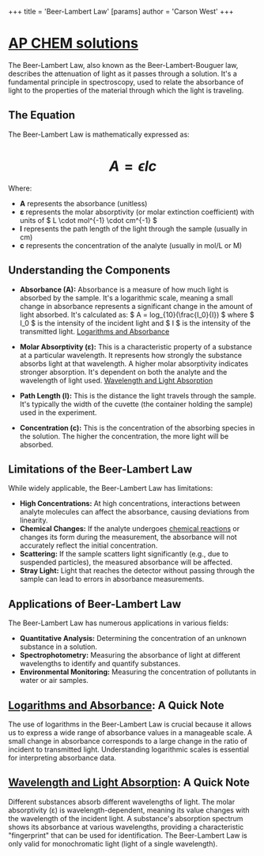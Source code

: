 +++
 title = 'Beer-Lambert Law'
[params]
	author = 'Carson West'
+++
# [AP CHEM solutions](./../ap-chem-solutions/)

The Beer-Lambert Law, also known as the Beer-Lambert-Bouguer law, describes the attenuation of light as it passes through a solution.  It's a fundamental principle in spectroscopy, used to relate the absorbance of light to the properties of the material through which the light is traveling.

## The Equation

The Beer-Lambert Law is mathematically expressed as:

#  $$ A = \epsilon l c $$  
Where:

*   **A** represents the absorbance (unitless)
*   **ε** represents the molar absorptivity (or molar extinction coefficient) with units of  $ L \cdot mol^{-1} \cdot cm^{-1} $ 
*   **l** represents the path length of the light through the sample (usually in cm)
*   **c** represents the concentration of the analyte (usually in mol/L or M)


## Understanding the Components

*   **Absorbance (A):**  Absorbance is a measure of how much light is absorbed by the sample.  It's a logarithmic scale, meaning a small change in absorbance represents a significant change in the amount of light absorbed.  It's calculated as:   $ A = log_{10}(\frac{I_0}{I}) $  where  $ I_0 $  is the intensity of the incident light and  $ I $  is the intensity of the transmitted light.  [Logarithms and Absorbance](./../logarithms-and-absorbance/)

*   **Molar Absorptivity (ε):** This is a characteristic property of a substance at a particular wavelength. It represents how strongly the substance absorbs light at that wavelength. A higher molar absorptivity indicates stronger absorption.  It's dependent on both the analyte and the wavelength of light used. [Wavelength and Light Absorption](./../wavelength-and-light-absorption/)


*   **Path Length (l):** This is the distance the light travels through the sample.  It's typically the width of the cuvette (the container holding the sample) used in the experiment.


*   **Concentration (c):** This is the concentration of the absorbing species in the solution.  The higher the concentration, the more light will be absorbed.


## Limitations of the Beer-Lambert Law

While widely applicable, the Beer-Lambert Law has limitations:

*   **High Concentrations:** At high concentrations, interactions between analyte molecules can affect the absorbance, causing deviations from linearity.
*   **Chemical Changes:**  If the analyte undergoes [chemical reactions](./../chemical-reactions/) or changes its form during the measurement, the absorbance will not accurately reflect the initial concentration.
*   **Scattering:**  If the sample scatters light significantly (e.g., due to suspended particles), the measured absorbance will be affected.
*   **Stray Light:**  Light that reaches the detector without passing through the sample can lead to errors in absorbance measurements.

## Applications of Beer-Lambert Law

The Beer-Lambert Law has numerous applications in various fields:

*   **Quantitative Analysis:** Determining the concentration of an unknown substance in a solution.
*   **Spectrophotometry:**  Measuring the absorbance of light at different wavelengths to identify and quantify substances.
*   **Environmental Monitoring:**  Measuring the concentration of pollutants in water or air samples.



## [Logarithms and Absorbance](./../logarithms-and-absorbance/): A Quick Note

The use of logarithms in the Beer-Lambert Law is crucial because it allows us to express a wide range of absorbance values in a manageable scale. A small change in absorbance corresponds to a large change in the ratio of incident to transmitted light.  Understanding logarithmic scales is essential for interpreting absorbance data.

## [Wavelength and Light Absorption](./../wavelength-and-light-absorption/): A Quick Note

Different substances absorb different wavelengths of light.  The molar absorptivity (ε) is wavelength-dependent, meaning its value changes with the wavelength of the incident light.  A substance's absorption spectrum shows its absorbance at various wavelengths, providing a characteristic "fingerprint" that can be used for identification.  The Beer-Lambert Law is only valid for monochromatic light (light of a single wavelength).
